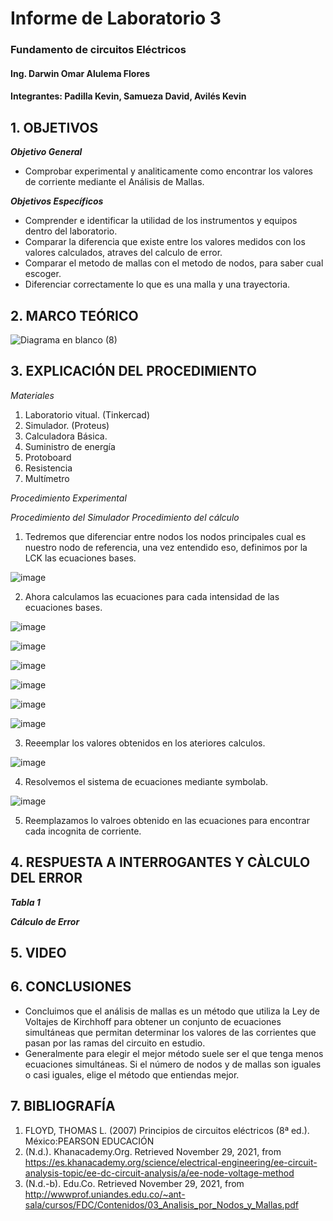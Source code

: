 # Informe de Laboratorio 3
### Fundamento de circuitos Eléctricos 
#### Ing. Darwin Omar Alulema Flores
#### Integrantes: Padilla Kevin, Samueza David, Avilés Kevin
 
 ## 1. OBJETIVOS
***Objetivo General***

- Comprobar experimental y analiticamente como encontrar los valores de corriente mediante el Análisis de Mallas.

***Objetivos Específicos***

- Comprender e identificar la utilidad de los instrumentos y equipos dentro del laboratorio.
- Comparar la diferencia que existe entre los valores medidos con los valores calculados, atraves del calculo de error.
- Comparar el metodo de mallas con el metodo de nodos, para saber cual escoger.
- Diferenciar correctamente lo que es una malla y una trayectoria.

 ## 2. MARCO TEÓRICO 
 
![Diagrama en blanco (8)](https://user-images.githubusercontent.com/94129932/143957610-2fe856aa-5935-48ad-983e-ef808e5ba044.png)

 
 ## 3. EXPLICACIÓN DEL PROCEDIMIENTO
 *Materiales*

1. Laboratorio vitual. (Tinkercad)
2. Simulador. (Proteus)
3. Calculadora Básica.
4. Suministro de energía
5. Protoboard
6. Resistencia
7. Multímetro
 
 *Procedimiento Experimental*
 
 *Procedimiento del Simulador*
 *Procedimiento del cálculo*
 
  1. Tedremos que diferenciar entre nodos los nodos principales cual es nuestro nodo de referencia, una vez entendido eso, definimos por la LCK las ecuaciones bases. 
  
 ![image](https://user-images.githubusercontent.com/93794279/143958945-77e1ccaf-bb4b-49bb-874d-1d43d9479eb6.png)
 
  2. Ahora calculamos las ecuaciones para cada intensidad de las ecuaciones bases.
 
![image](https://user-images.githubusercontent.com/93794279/143965596-6a99ac1e-a17d-4daf-be01-ea3b3e46c6b3.png)

![image](https://user-images.githubusercontent.com/93794279/143959577-cfaaa6fc-476c-4cce-9742-f47d565c3ece.png)

 ![image](https://user-images.githubusercontent.com/93794279/143959520-c3c74f0e-213d-45d4-aa7e-90f01c1d8f03.png)

![image](https://user-images.githubusercontent.com/93794279/143959829-f8674882-50a8-41c9-8272-b73fe2ebb15f.png)

![image](https://user-images.githubusercontent.com/93794279/143959762-1fc854a9-ab64-49f9-9637-3c96f744b3c8.png)

![image](https://user-images.githubusercontent.com/93794279/143965463-d7600459-ab2a-4cf2-8d96-505a8f98432a.png)

 3. Reeemplar los valores obtenidos en los ateriores calculos.

![image](https://user-images.githubusercontent.com/93794279/143965225-2a1f53d1-f9a7-4462-a35f-7fec4d5bc51f.png)

 4. Resolvemos el sistema de ecuaciones mediante symbolab.
 
![image](https://user-images.githubusercontent.com/93794279/143965251-ff7d1a68-94a2-4193-87c2-135ae4d833d5.png)

 5. Reemplazamos lo valroes obtenido en las ecuaciones para encontrar cada incognita de corriente.
  
  ## 4. RESPUESTA A INTERROGANTES Y CÀLCULO DEL ERROR
***Tabla 1***

***Cálculo de Error***

## 5. VIDEO

## 6. CONCLUSIONES
- Concluimos que el análisis de mallas es un método que utiliza la Ley de Voltajes de Kirchhoff para obtener un conjunto de ecuaciones simultáneas que permitan determinar los valores de las corrientes que pasan por las ramas del circuito en estudio.
- Generalmente para elegir el mejor método suele ser el que tenga menos ecuaciones simultáneas. Si el número de nodos y de mallas son iguales o casi iguales, elige el método que entiendas mejor.
## 7. BIBLIOGRAFÍA
1. FLOYD, THOMAS L. (2007) Principios de circuitos eléctricos (8ª ed.). México:PEARSON EDUCACIÓN
2. (N.d.). Khanacademy.Org. Retrieved November 29, 2021, from https://es.khanacademy.org/science/electrical-engineering/ee-circuit-analysis-topic/ee-dc-circuit-analysis/a/ee-node-voltage-method
3. (N.d.-b). Edu.Co. Retrieved November 29, 2021, from http://wwwprof.uniandes.edu.co/~ant-sala/cursos/FDC/Contenidos/03_Analisis_por_Nodos_y_Mallas.pdf


